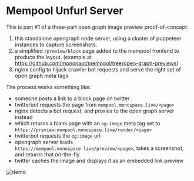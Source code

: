 # Mempool Unfurl Server

This is part #1 of a three-part open graph image preview proof-of-concept:
1) this standalone opengraph node server, using a cluster of puppeteer instances to capture screenshots.
2) a simplified `/preview/block` page added to the mempool frontend to produce the layout. (example at https://github.com/mononaut/mempool/tree/open-graph-previews)
3) nginx config to hijack crawler bot requests and serve the right set of open graph meta tags.

The process works something like:
- someone posts a link to a block page on twitter
- twitterbot requests the page from `mempool.monospace.live/<page>`
- nginx detects a bot request, and proxies to the open graph server instead
- which returns a blank page with an `og:image` meta tag set to `https://preview.mempool.monospace.live/render/<page>`
- twitterbot requests the `og:image` url
- opengraph server loads `https://mempool.monospace.live/preview/<page>`, takes a screenshot, and returns that on-the-fly
- twitter caches the image and displays it as an embedded link preview

![demo](https://user-images.githubusercontent.com/83316221/178790084-52c38512-0a8c-424b-be89-d451a4783b37.jpg)
